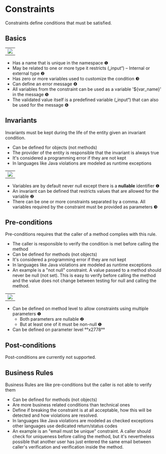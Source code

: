 # Constraints
Constraints define conditions that must be satisfied.

## Basics

<table><tr><td><img src="https://cdn.rawgit.com/fuinorg/org.fuin.dsl.ddd/67ec011/doc/dsl/constraints-simple.ddd.svg"></td></tr></table>

* Has a name that is unique in the namespace &#x2776;
* May be related to one or more type it restricts („input“) – Internal or external type &#x2777;
* Has zero or more variables used to customize the condition &#x2778;
* Can define an error message &#x2779;
* All variables from the constraint can be used as a variable '${var_name}' in the message &#x277A;  
* The validated value itself is a predefined variable („input“) that can also be used for the message &#x277B;

## Invariants
Invariants must be kept during the life of the entity given an invariant condition.

* Can be defined for objects (not methods)
* The provider of the entity is responsible that the invariant is always true
* It's considered a programming error if they are not kept
* In languages like Java violations are modeled as runtime exceptions

<table><tr><td><img src="https://cdn.rawgit.com/fuinorg/org.fuin.dsl.ddd/1772046/doc/dsl/constraints-invariants.ddd.svg"></td></tr></table>

* Variables are by default never null except there is a **nullable** identifier &#x2776;
* An invariant can be defined that restricts values that are allowed for the variable &#x2777;
* There can be one or more constraints separated by a comma. All variables required by the constraint must be provided as parameters &#x2778;

## Pre-conditions
Pre-conditions requires that the caller of a method complies with this rule. 

* The caller is responsible to verify the condition is met before calling the method
* Can be defined for methods (not objects)
* It's considered a programming error if they are not kept  
* In languages like Java violations are modeled as runtime exceptions
* An example is a "not null" constraint. A value passed to a method should never be null (not set). This is easy to verify before calling the method and the value does not change between testing for null and calling the method.  

<table><tr><td><img src="https://cdn.rawgit.com/fuinorg/org.fuin.dsl.ddd/607f5f6/doc/dsl/constraints-preconditions.ddd.svg"></td></tr></table>

* Can be defined on method level to allow constraints using multiple parameters &#x2776;
  * Both parameters are nullable &#x2777;
  * But at least one of it must be non-null &#x2776;
* Can be defined on parameter level °°x2778°° 

## Post-conditions
Post-conditions are currently not supported.

## Business Rules
Business Rules are like pre-conditions but the caller is not able to verify them
* Can be defined for methods (not objects)
* Are more business related conditions than technical ones
* Define if breaking the constraint is at all acceptable, how this will be detected and how violations are resolved.
* In languages like Java violations are modeled as checked exceptions other languages use dedicated return/status codes  
* An example is an "email must be unique" constraint. A caller should check for uniqueness before calling the method, but it's nevertheless possible that another user has just entered the same email between caller's verification and verification inside the method. 

